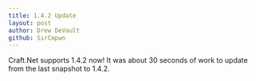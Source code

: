 ```yaml
---
title: 1.4.2 Update
layout: post
author: Drew DeVault
github: SirCmpwn
---
```


Craft.Net supports 1.4.2 now! It was about 30 seconds of work to update from the last
snapshot to 1.4.2.
